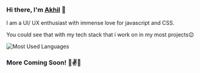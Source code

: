 ### Hi there, I'm [Akhil](https://akhilarjun.com) 👋

I am a UI/ UX enthusiast with immense love for javascript and CSS. 

You could see that with my tech stack that i work on in my most projects😉

![Most Used Languages](https://github-readme-stats.vercel.app/api/top-langs/?username=akhilarjun&layout=compact&hide_title=1&card_width=300)

### More Coming Soon! 🤞✌✨



<!--
**akhilarjun/akhilarjun** is a ✨ _special_ ✨ repository because its `README.md` (this file) appears on your GitHub profile.

Here are some ideas to get you started:

- 🔭 I’m currently working on ...
- 🌱 I’m currently learning ...
- 👯 I’m looking to collaborate on ...
- 🤔 I’m looking for help with ...
- 💬 Ask me about ...
- 📫 How to reach me: ...
- 😄 Pronouns: ...
- ⚡ Fun fact: ...
-->
